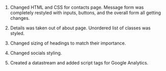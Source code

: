 1. Changed HTML and CSS for contacts page. Message form was completely restyled with inputs, buttons, and 
the overall form all getting changes. 

2. Details was taken out of about page. Unordered list of classes was styled.

3. Changed sizing of headings to match their importance. 

4. Changed socials styling.

5. Created a datastream and added script tags for Google Analytics.